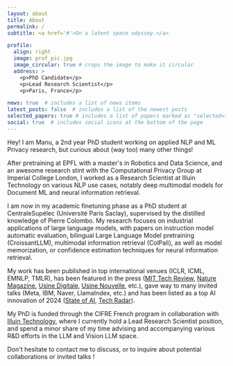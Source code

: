 ```yaml
---
layout: about
title: About
permalink: /
subtitle: <a href='#'>On a latent space odyssey.</a>

profile:
  align: right
  image: prof_pic.jpg
  image_circular: true # crops the image to make it circular
  address: >
    <p>PhD Candidate</p>
    <p>Lead Research Scientist</p>
    <p>Paris, France</p>

news: true  # includes a list of news items
latest_posts: false  # includes a list of the newest posts
selected_papers: true # includes a list of papers marked as "selected={true}"
social: true  # includes social icons at the bottom of the page
---
```


Hey! I am Manu, a 2nd year PhD student working on applied NLP and ML Privacy research, but curious about (way too) many other things!

After pretraining at EPFL with a master's in Robotics and Data Science, and an awesome research stint with the Computational Privacy Group at Imperial College London,
I worked as a Research Scientist at Illuin Technology on various NLP use cases, notably deep multimodal models for Document ML and neural information retrieval.

I am now in my academic finetuning phase as a PhD student at CentraleSupélec (Université Paris Saclay), supervised by the distilled knowledge of Pierre Colombo.
My research focuses on industrial applications of large language models, with papers on instruction model automatic evaluation, 
bilingual Large Language Model pretraining (CroissantLLM), multimodal information retrieval (ColPali), as well as model memorization, 
or confidence estimation techniques for neural information retrieval.

My work has been published in top international venues (ICLR, ICML, EMNLP, TMLR), has been featured in the press ([MIT Tech Review](https://www.technologyreview.com/2024/07/25/1095347/a-new-tool-for-copyright-holders-can-show-if-their-work-is-in-ai-training-data/), [Nature Magazine](https://www.nature.com/articles/d41586-024-02599-9), [Usine Digitale](https://www.usine-digitale.fr/article/croissantllm-des-chercheurs-de-centralesupelec-lancent-un-modele-d-ia-open-source-et-bilingue.N2209348), [Usine Nouvelle](https://www.usinenouvelle.com/article/croissantllm-est-le-meilleur-modele-de-langage-en-francais-de-sa-taille-pretend-manuel-faysse-doctorant-au-laboratoire-mics.N2209811), etc.),
gave way to many invited talks (Meta, IBM, Naver, LlamaIndex, etc.) and has been listed as a top AI innovation of 2024 ([State of AI](https://www.stateof.ai/), [Tech Radar](https://www.thoughtworks.com/content/dam/thoughtworks/documents/radar/2024/10/tr_technology_radar_vol_31_en.pdf)).

My PhD is funded through the CIFRE French program in collaboration with [Illuin Technology](https://www.illuin.tech/en/), where I currently
hold a Lead Research Scientist position, and spend a minor share of my time advising and accompanying various R&D efforts in the LLM and Vision LLM space.

Don't hesitate to contact me to discuss, or to inquire about potential collaborations or invited talks !
